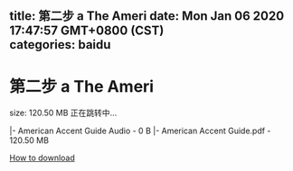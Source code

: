 
title: 第二步 a The Ameri
date: Mon Jan 06 2020 17:47:57 GMT+0800 (CST)    
categories: baidu
---

# 第二步 a The Ameri
size: 120.50 MB
 正在跳转中...
 
|- American Accent Guide Audio - 0 B
|- American Accent Guide.pdf - 120.50 MB

[How to download](https://bpcam.bemobtrk.com/go/2ceec3aa-1ca2-46d6-b9ff-aaa5c184517c?jno=2156)